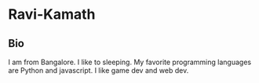 # Ravi-Kamath

## Bio

I am from Bangalore. I like to sleeping. My favorite programming languages are Python and javascript. I like game dev and web dev.
